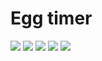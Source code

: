 # Egg timer
![](https://tokei.rs/b1/github/Fritzist/Eieruhr)
![](https://tokei.rs/b1/github/Fritzist/Eieruhr?category=blanks)
![](https://tokei.rs/b1/github/Fritzist/Eieruhr?category=code)
![](https://tokei.rs/b1/github/Fritzist/Eieruhr?category=comments)
![](https://tokei.rs/b1/github/Fritzist/Eieruhr?category=files)